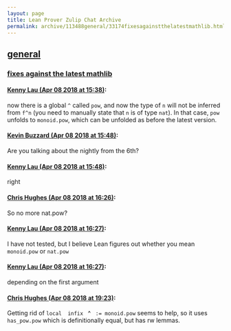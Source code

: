 ```yaml
---
layout: page
title: Lean Prover Zulip Chat Archive 
permalink: archive/113488general/33174fixesagainstthelatestmathlib.html
---
```


## [general](index.html)
### [fixes against the latest mathlib](33174fixesagainstthelatestmathlib.html)

#### [Kenny Lau (Apr 08 2018 at 15:38)](https://leanprover.zulipchat.com/#narrow/stream/113488-general/topic/fixes%20against%20the%20latest%20mathlib/near/124799280):
now there is a global `^` called `pow`, and now the type of `n` will not be inferred from `f^n` (you need to manually state that `n` is of type `nat`). In that case, `pow` unfolds to `monoid.pow`, which can be unfolded as before the latest version.

#### [Kevin Buzzard (Apr 08 2018 at 15:48)](https://leanprover.zulipchat.com/#narrow/stream/113488-general/topic/fixes%20against%20the%20latest%20mathlib/near/124799512):
Are you talking about the nightly from the 6th?

#### [Kenny Lau (Apr 08 2018 at 15:48)](https://leanprover.zulipchat.com/#narrow/stream/113488-general/topic/fixes%20against%20the%20latest%20mathlib/near/124799513):
right

#### [Chris Hughes (Apr 08 2018 at 16:26)](https://leanprover.zulipchat.com/#narrow/stream/113488-general/topic/fixes%20against%20the%20latest%20mathlib/near/124800387):
So no more nat.pow?

#### [Kenny Lau (Apr 08 2018 at 16:27)](https://leanprover.zulipchat.com/#narrow/stream/113488-general/topic/fixes%20against%20the%20latest%20mathlib/near/124800392):
I have not tested, but I believe Lean figures out whether you mean `monoid.pow` or `nat.pow`

#### [Kenny Lau (Apr 08 2018 at 16:27)](https://leanprover.zulipchat.com/#narrow/stream/113488-general/topic/fixes%20against%20the%20latest%20mathlib/near/124800393):
depending on the first argument

#### [Chris Hughes (Apr 08 2018 at 19:23)](https://leanprover.zulipchat.com/#narrow/stream/113488-general/topic/fixes%20against%20the%20latest%20mathlib/near/124804713):
Getting rid of `local  infix ` ^ ` := monoid.pow` seems to help, so it uses `has_pow.pow` which is definitionally equal, but has rw lemmas.

